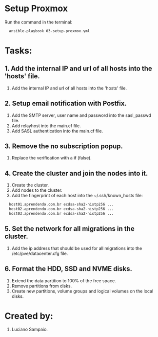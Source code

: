 # Setup Proxmox

Run the command in the terminal:
```bash
  ansible-playbook 03-setup-proxmox.yml
```

# Tasks:

## 1. Add the internal IP and url of all hosts into the 'hosts' file.
  1. Add the internal IP and url of all hosts into the 'hosts' file.

## 2. Setup email notification with Postfix.
  1. Add the SMTP server, user name and password into the sasl_passwd file.
  1. Add relayhost into the main.cf file.
  1. Add SASL authentication into the main.cf file.

## 3. Remove the no subscription popup.
  1. Replace the verification with a if (false).

## 4. Create the cluster and join the nodes into it.
  1. Create the cluster.
  1. Add nodes to the cluster.
  1. Add the fingerprint of each host into the ~/.ssh/known_hosts file:
  ```bash
    host01.aprendendo.com.br ecdsa-sha2-nistp256 ...
    host02.aprendendo.com.br ecdsa-sha2-nistp256 ...
    host03.aprendendo.com.br ecdsa-sha2-nistp256 ...
  ```

## 5. Set the network for all migrations in the cluster.
  1. Add the ip address that should be used for all migrations into the /etc/pve/datacenter.cfg file.

## 6. Format the HDD, SSD and NVME disks.
  1. Extend the data partition to 100% of the free space.
  1. Remove partitions from disks.
  1. Create new partitions, volume groups and logical volumes on the local disks.

# Created by: 

1. Luciano Sampaio.